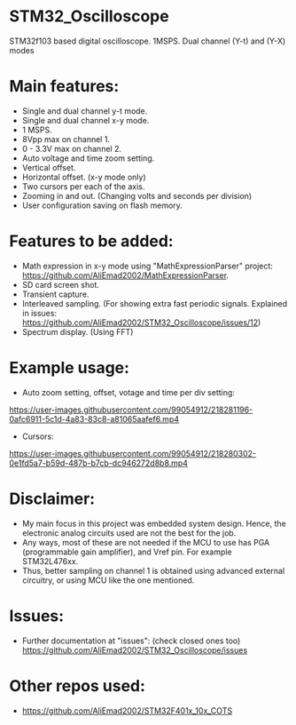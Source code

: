 # STM32_Oscilloscope
STM32f103 based digital oscilloscope. 1MSPS. Dual channel (Y-t) and (Y-X) modes

# Main features:
* Single and dual channel y-t mode.
* Single and dual channel x-y mode.
* 1 MSPS.
* 8Vpp max on channel 1.
* 0 - 3.3V max on channel 2.
* Auto voltage and time zoom setting.
* Vertical offset.
* Horizontal offset. (x-y mode only)
* Two cursors per each of the axis.
* Zooming in and out. (Changing volts and seconds per division)
* User configuration saving on flash memory.

# Features to be added:
* Math expression in x-y mode using "MathExpressionParser" project: https://github.com/AliEmad2002/MathExpressionParser.
* SD card screen shot.
* Transient capture.
* Interleaved sampling. (For showing extra fast periodic signals. Explained in issues: https://github.com/AliEmad2002/STM32_Oscilloscope/issues/12)
* Spectrum display. (Using FFT)

# Example usage:
* Auto zoom setting, offset, votage and time per div setting:

https://user-images.githubusercontent.com/99054912/218281196-0afc6911-5c1d-4a83-83c8-a81065aafef6.mp4
                                             
* Cursors:

https://user-images.githubusercontent.com/99054912/218280302-0e1fd5a7-b59d-487b-b7cb-dc946272d8b8.mp4

# Disclaimer:
* My main focus in this project was embedded system design. Hence, the electronic analog circuits used are not the best for the job.
* Any ways, most of these are not needed if the MCU to use has PGA (programmable gain amplifier), and Vref pin. For example STM32L476xx.
* Thus, better sampling on channel 1 is obtained using advanced external circuitry, or using MCU like the one mentioned.

# Issues:
* Further documentation at "issues": (check closed ones too)
https://github.com/AliEmad2002/STM32_Oscilloscope/issues

# Other repos used:
* https://github.com/AliEmad2002/STM32F401x_10x_COTS
